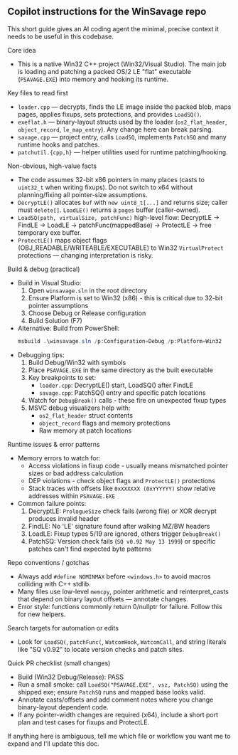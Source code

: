 ## Copilot instructions for the WinSavage repo

This short guide gives an AI coding agent the minimal, precise context it needs to be useful in this codebase.

Core idea
- This is a native Win32 C++ project (Win32/Visual Studio). The main job is loading and patching a packed OS/2 LE "flat" executable (`PSAVAGE.EXE`) into memory and hooking its runtime.

Key files to read first
- `loader.cpp` — decrypts, finds the LE image inside the packed blob, maps pages, applies fixups, sets protections, and provides `LoadSQ()`.
- `exeflat.h` — binary-layout structs used by the loader (`os2_flat_header`, `object_record`, `le_map_entry`). Any change here can break parsing.
- `savage.cpp` — project entry, calls `LoadSQ`, implements `PatchSQ` and many runtime hooks and patches.
- `patchutil.{cpp,h}` — helper utilities used for runtime patching/hooking.

Non-obvious, high-value facts
- The code assumes 32-bit x86 pointers in many places (casts to `uint32_t` when writing fixups). Do not switch to x64 without planning/fixing all pointer-size assumptions.
- `DecryptLE()` allocates `buf` with `new uint8_t[...]` and returns size; caller must `delete[]`. `LoadLE()` returns a `pages` buffer (caller-owned).
- `LoadSQ(path, virtualSize, patchFunc)` high-level flow: DecryptLE -> FindLE -> LoadLE -> patchFunc(mappedBase) -> ProtectLE -> free temporary exe buffer.
- `ProtectLE()` maps object flags (OBJ_READABLE/WRITEABLE/EXECUTABLE) to Win32 `VirtualProtect` protections — changing interpretation is risky.

Build & debug (practical)
- Build in Visual Studio:
  1. Open `winsavage.sln` in the root directory
  2. Ensure Platform is set to Win32 (x86) - this is critical due to 32-bit pointer assumptions
  3. Choose Debug or Release configuration
  4. Build Solution (F7)
- Alternative: Build from PowerShell:
  ```powershell
  msbuild .\winsavage.sln /p:Configuration=Debug /p:Platform=Win32
  ```
- Debugging tips:
  1. Build Debug/Win32 with symbols
  2. Place `PSAVAGE.EXE` in the same directory as the built executable
  3. Key breakpoints to set:
     - `loader.cpp`: DecryptLE() start, LoadSQ() after FindLE
     - `savage.cpp`: PatchSQ() entry and specific patch locations
  4. Watch for `DebugBreak()` calls - these fire on unexpected fixup types
  5. MSVC debug visualizers help with:
     - `os2_flat_header` struct contents
     - `object_record` flags and memory protections
     - Raw memory at patch locations

Runtime issues & error patterns
- Memory errors to watch for:
  - Access violations in fixup code - usually means mismatched pointer sizes or bad address calculation
  - DEP violations - check object flags and `ProtectLE()` protections
  - Stack traces with offsets like `0xXXXXXX (0xYYYYYY)` show relative addresses within `PSAVAGE.EXE`
- Common failure points:
  1. DecryptLE: `PrologueSize` check fails (wrong file) or XOR decrypt produces invalid header
  2. FindLE: No 'LE' signature found after walking MZ/BW headers
  3. LoadLE: Fixup types 5/19 are ignored, others trigger `DebugBreak()`
  4. PatchSQ: Version check fails (`SQ v0.92 May 13 1999`) or specific patches can't find expected byte patterns

Repo conventions / gotchas
- Always add `#define NOMINMAX` before `<windows.h>` to avoid macros colliding with C++ stdlib.
- Many files use low-level `memcpy`, pointer arithmetic and reinterpret_casts that depend on binary layout offsets — annotate changes.
- Error style: functions commonly return 0/nullptr for failure. Follow this for new helpers.

Search targets for automation or edits
- Look for `LoadSQ(`, `patchFunc(`, `WatcomHook`, `WatcomCall`, and string literals like "SQ v0.92" to locate version checks and patch sites.

Quick PR checklist (small changes)
- Build (Win32 Debug/Release): PASS
- Run a small smoke: call `LoadSQ("PSAVAGE.EXE", vsz, PatchSQ)` using the shipped exe; ensure `PatchSQ` runs and mapped base looks valid.
- Annotate casts/offsets and add comment notes where you change binary-layout dependent code.
- If any pointer-width changes are required (x64), include a short port plan and test cases for fixups and ProtectLE.

If anything here is ambiguous, tell me which file or workflow you want me to expand and I'll update this doc.

